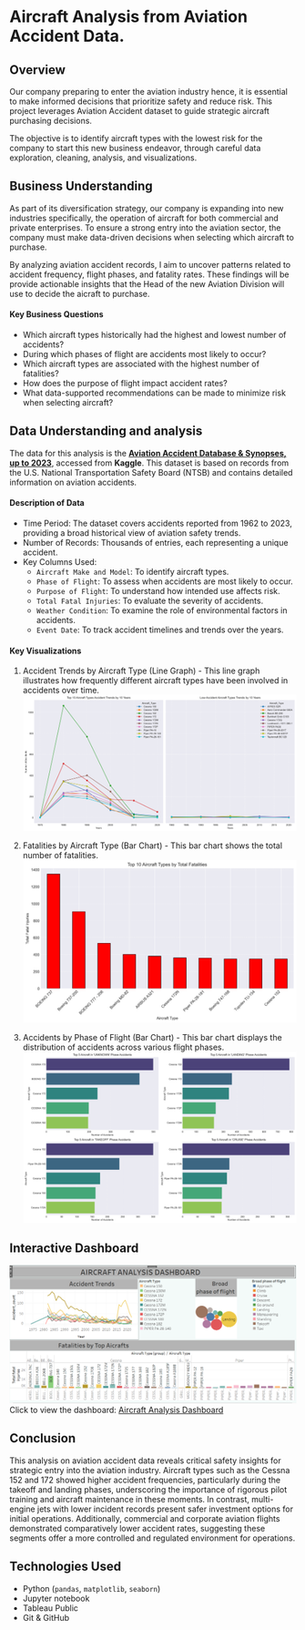 # Aircraft Analysis from Aviation Accident Data.

## Overview
Our company preparing to enter the aviation industry hence, it is essential to make informed decisions that prioritize safety and reduce risk. This project leverages Aviation Accident dataset  to guide strategic aircraft purchasing decisions.

The objective is to identify aircraft types with the lowest risk for the company to start this new business endeavor, through careful data exploration, cleaning, analysis, and visualizations.

## Business Understanding
As part of its diversification strategy, our company is expanding into new industries specifically, the operation of aircraft for both commercial and private enterprises. To ensure a strong  entry into the aviation sector, the company must make data-driven decisions when selecting which aircraft to purchase.

By analyzing aviation accident records, I aim to uncover patterns related to accident frequency, flight phases, and fatality rates. These findings will be provide actionable insights that the Head of the new Aviation Division will use to decide the aicraft to purchase.

#### Key Business Questions
 - Which aircraft types historically had the highest and lowest number of accidents?
 - During which phases of flight are accidents most likely to occur?
 - Which aircraft types are associated with the highest number of fatalities?
 - How does the purpose of flight impact accident rates?
 - What data-supported recommendations can be made to minimize risk when selecting aircraft?

 ## Data Understanding and analysis
 The data for this analysis is the [**Aviation Accident Database & Synopses, up to 2023**](https://www.kaggle.com/datasets/khsamaha/aviation-accident-database-synopses), accessed from **Kaggle**. This dataset is based on records from the U.S. National Transportation Safety Board (NTSB) and contains detailed information on aviation accidents.

#### Description of Data
 - Time Period: The dataset covers accidents reported from 1962 to 2023, providing a broad historical view of aviation safety trends.
 - Number of Records: Thousands of entries, each representing a unique accident.
 - Key Columns Used:
    - `Aircraft Make and Model`: To identify aircraft types.
    - `Phase of Flight`: To assess when accidents are most likely to occur.
    - `Purpose of Flight`: To understand how intended use affects risk.
    - `Total Fatal Injuries`: To evaluate the severity of accidents.
    - `Weather Condition`: To examine the role of environmental factors in accidents.
    - `Event Date`: To track accident timelines and trends over the years.

#### Key Visualizations
   1. Accident Trends by Aircraft Type (Line Graph) - 
This line graph illustrates how frequently different aircraft types have been involved in accidents over time.
![Accident Trends](Images/Trends.png)

   2. Fatalities by Aircraft Type (Bar Chart) - 
This bar chart shows the total number of fatalities.
![Fatalities](Images/Fatalities.png)

   3. Accidents by Phase of Flight (Bar Chart) - 
This bar chart displays the distribution of accidents across various flight phases.
![Flight phase](Images/Flight_phase.png)



## Interactive Dashboard
![Dashboard](Images/Aircraft_trends.PNG)
Click to view the dashboard: [Aircraft Analysis Dashboard](https://public.tableau.com/views/AicraftAnalysisproject/AicraftAnalysisdashboard?:language=en-US&:sid=&:redirect=auth&:display_count=n&:origin=viz_share_link)

## Conclusion
This analysis on aviation accident data reveals critical safety insights for strategic entry into the aviation industry. Aircraft types such as the Cessna 152 and 172 showed higher accident frequencies, particularly during the takeoff and landing phases, underscoring the importance of rigorous pilot training and aircraft maintenance in these moments. In contrast, multi-engine jets with lower incident records present safer investment options for initial operations.
Additionally, commercial and corporate aviation flights demonstrated comparatively lower accident rates, suggesting these segments offer a more controlled and regulated environment for operations. 


## Technologies Used
- Python (`pandas`, `matplotlib`, `seaborn`)
- Jupyter notebook
- Tableau Public
- Git & GitHub


